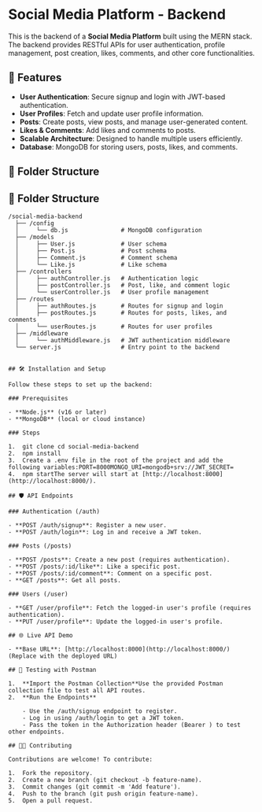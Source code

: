 # Social Media Platform - Backend

This is the backend of a **Social Media Platform** built using the MERN stack. The backend provides RESTful APIs for user authentication, profile management, post creation, likes, comments, and other core functionalities.

## 🚀 Features

- **User Authentication**: Secure signup and login with JWT-based authentication.
- **User Profiles**: Fetch and update user profile information.
- **Posts**: Create posts, view posts, and manage user-generated content.
- **Likes & Comments**: Add likes and comments to posts.
- **Scalable Architecture**: Designed to handle multiple users efficiently.
- **Database**: MongoDB for storing users, posts, likes, and comments.

## 📂 Folder Structure

## 📂 Folder Structure

```plaintext
/social-media-backend
  ├── /config
  │     └── db.js               # MongoDB configuration
  ├── /models
  │     ├── User.js             # User schema
  │     ├── Post.js             # Post schema
  │     ├── Comment.js          # Comment schema
  │     └── Like.js             # Like schema
  ├── /controllers
  │     ├── authController.js   # Authentication logic
  │     ├── postController.js   # Post, like, and comment logic
  │     └── userController.js   # User profile management
  ├── /routes
  │     ├── authRoutes.js       # Routes for signup and login
  │     ├── postRoutes.js       # Routes for posts, likes, and comments
  │     └── userRoutes.js       # Routes for user profiles
  ├── /middleware
  │     └── authMiddleware.js   # JWT authentication middleware
  └── server.js                 # Entry point to the backend


## 🛠️ Installation and Setup

Follow these steps to set up the backend:

### Prerequisites

- **Node.js** (v16 or later)
- **MongoDB** (local or cloud instance)

### Steps

1.  git clone cd social-media-backend
2.  npm install
3.  Create a .env file in the root of the project and add the following variables:PORT=8000MONGO_URI=mongodb+srv://JWT_SECRET=
4.  npm startThe server will start at [http://localhost:8000](http://localhost:8000/).

## 🛡️ API Endpoints

### Authentication (/auth)

- **POST /auth/signup**: Register a new user.
- **POST /auth/login**: Log in and receive a JWT token.

### Posts (/posts)

- **POST /posts**: Create a new post (requires authentication).
- **POST /posts/:id/like**: Like a specific post.
- **POST /posts/:id/comment**: Comment on a specific post.
- **GET /posts**: Get all posts.

### Users (/user)

- **GET /user/profile**: Fetch the logged-in user's profile (requires authentication).
- **PUT /user/profile**: Update the logged-in user's profile.

## 🌐 Live API Demo

- **Base URL**: [http://localhost:8000](http://localhost:8000/) (Replace with the deployed URL)

## 🧪 Testing with Postman

1.  **Import the Postman Collection**Use the provided Postman collection file to test all API routes.
2.  **Run the Endpoints**

    - Use the /auth/signup endpoint to register.
    - Log in using /auth/login to get a JWT token.
    - Pass the token in the Authorization header (Bearer ) to test other endpoints.

## 🧑‍💻 Contributing

Contributions are welcome! To contribute:

1.  Fork the repository.
2.  Create a new branch (git checkout -b feature-name).
3.  Commit changes (git commit -m 'Add feature').
4.  Push to the branch (git push origin feature-name).
5.  Open a pull request.
```
